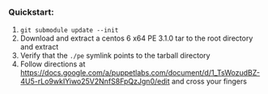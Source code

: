 ### Quickstart:
1. `git submodule update --init`
1. Download and extract a centos 6 x64 PE 3.1.0 tar to the root directory and extract
1. Verify that the `./pe` symlink points to the tarball directory
1. Follow directions at https://docs.google.com/a/puppetlabs.com/document/d/1_TsWozudBZ-4U5-rLo9wkIYiwo25V2NnfS8FpQzJgn0/edit and cross your fingers
